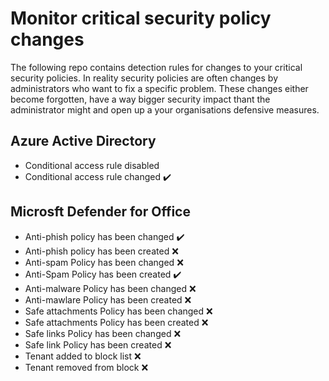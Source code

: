 # Monitor critical security policy changes 

The following repo contains detection rules for changes to your critical security policies. 
In reality security policies are often changes by administrators who want to fix a specific problem.
These changes either become forgotten, have a way bigger security impact thant the administrator might and open up a your organisations defensive measures.


## Azure Active Directory
- Conditional access rule disabled 
- Conditional access rule changed :heavy_check_mark:

## Microsft Defender for Office
- Anti-phish policy has been changed :heavy_check_mark:
- Anti-phish policy has been created :x:
- Anti-spam Policy has been changed :x:
- Anti-Spam Policy has been created :heavy_check_mark:
- Anti-malware Policy has been changed :x:
- Anti-mawlare Policy has been created :x:
- Safe attachments Policy has been changed :x:
- Safe attachments Policy has been created :x:
- Safe links Policy has been changed :x:
- Safe link Policy has been created :x:
- Tenant added to block list :x:
- Tenant removed from block :x:
